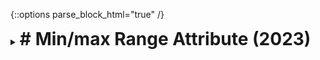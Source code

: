 {::options parse_block_html="true" /}
<details>
  <summary><h1 style="display:inline"># Min/max Range Attribute (2023)</h1></summary>

![](assets/images/portfolio/minmax.gif)

Min/max Range Attribute is a bounded (i.e., with a minimum and maximum) range attribute for Unity's `Vector2` and `Vector2Int` fields that draws fields as min/max range sliders, easing the definition of bounded ranges on the inspector. Its current version is [1.0.1](https://github.com/matheusamazonas/min_max_range_attribute/releases/tag/1.0.1).

Min/max Range Attribute is distributed under the terms of the MIT [license](https://github.com/matheusamazonas/min_max_range_attribute/blob/main/LICENSE).

Role: Game Developer
Team size: 1  
Platform: Unity tool
Engine/Language: Unity/C#  
Package: [Min/max Range Attribute on OpenUPM](https://openupm.com/packages/com.lazysquirrellabs.minmaxrangeattribute)    
Source code: [Min/max Range Attribute on GitHub](https://github.com/matheusamazonas/min_max_range_attribute)  
</details>